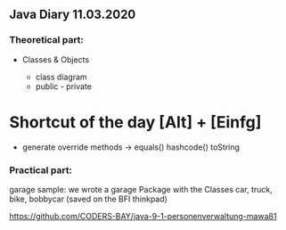 ## Java Diary 11.03.2020

### Theoretical part:

* Classes & Objects 

    * class diagram
    * public - private

# Shortcut of the day [Alt] + [Einfg] 

* generate override methods -> equals() hashcode() toString
### Practical part:

garage sample: we wrote a garage Package with the Classes car, truck, bike, bobbycar
(saved on the BFI thinkpad)

https://github.com/CODERS-BAY/java-9-1-personenverwaltung-mawa81